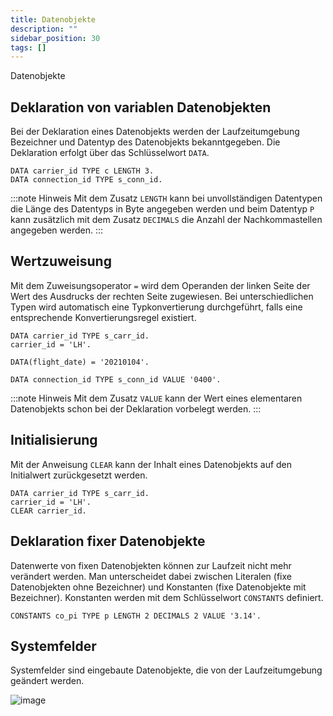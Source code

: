 ```yaml
---
title: Datenobjekte
description: ""
sidebar_position: 30
tags: []
---
```


Datenobjekte 

## Deklaration von variablen Datenobjekten
Bei der Deklaration eines Datenobjekts werden der Laufzeitumgebung Bezeichner und Datentyp des Datenobjekts bekanntgegeben. Die Deklaration erfolgt über das Schlüsselwort `DATA`.

```abap
DATA carrier_id TYPE c LENGTH 3.
DATA connection_id TYPE s_conn_id.
```

:::note Hinweis
Mit dem Zusatz `LENGTH` kann bei unvollständigen Datentypen die Länge des Datentyps in Byte angegeben werden und beim Datentyp `P` kann zusätzlich mit dem Zusatz `DECIMALS` die Anzahl der Nachkommastellen angegeben werden.
:::

## Wertzuweisung
Mit dem Zuweisungsoperator `=` wird dem Operanden der linken Seite der Wert des Ausdrucks der rechten Seite zugewiesen. Bei unterschiedlichen Typen wird automatisch eine Typkonvertierung durchgeführt, falls eine entsprechende Konvertierungsregel existiert.

```abap
DATA carrier_id TYPE s_carr_id.
carrier_id = 'LH'.

DATA(flight_date) = '20210104'.

DATA connection_id TYPE s_conn_id VALUE '0400'.
```

:::note Hinweis
Mit dem Zusatz `VALUE` kann der Wert eines elementaren Datenobjekts schon bei der Deklaration vorbelegt werden.
:::

## Initialisierung
Mit der Anweisung `CLEAR` kann der Inhalt eines Datenobjekts auf den Initialwert zurückgesetzt werden.

```abap
DATA carrier_id TYPE s_carr_id.
carrier_id = 'LH'.
CLEAR carrier_id.
```

## Deklaration fixer Datenobjekte
Datenwerte von fixen Datenobjekten können zur Laufzeit nicht mehr verändert werden. Man unterscheidet dabei zwischen Literalen (fixe Datenobjekten ohne Bezeichner) und Konstanten (fixe Datenobjekte mit Bezeichner). Konstanten werden mit dem Schlüsselwort 
`CONSTANTS` definiert.

```abap
CONSTANTS co_pi TYPE p LENGTH 2 DECIMALS 2 VALUE '3.14'.
```

## Systemfelder
Systemfelder sind eingebaute Datenobjekte, die von der Laufzeitumgebung geändert werden.

![image](https://user-images.githubusercontent.com/47243617/194812891-2486e81c-2118-463e-8b71-92f568a41ff5.png)
